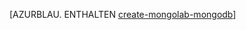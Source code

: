 <properties 
	pageTitle="How to use MongoLab to Create a MongoDB database in Azure" 
	description="Learn how to use MongoLab to create a MongoDB database in Azure." 
	documentationCenter="php" 
	services="" 
	authors="chrischang127" 
	manager="partners@mongolab.com" 
	editor=""/>

<tags 
	ms.service="multiple" 
	ms.workload="na" 
	ms.tgt_pltfrm="na" 
	ms.devlang="PHP" 
	ms.topic="article" 
	ms.date="11/17/2014" 
	ms.author="chris@mongolab.com"/>

[AZURBLAU. ENTHALTEN [create-mongolab-mongodb](../includes/create-mongolab-mongodb.md)]

